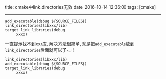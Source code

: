 title: cmake中link_directories无效
date: 2016-10-14 12:36:00
tags: [cmake]

---



```shell
add_executable(debug ${SOURCE_FILES})
link_directories(libxxx/lib)
target_link_libraries(debug
     xxxx)
```

一直提示找不到xxx库, 解决方法很简单, 就是把`add_executable`放到`link_directories`后面就可以了-_-!

```shell
link_directories(libxxx/lib)
add_executable(debug ${SOURCE_FILES})
target_link_libraries(debug
     xxxx)
```

